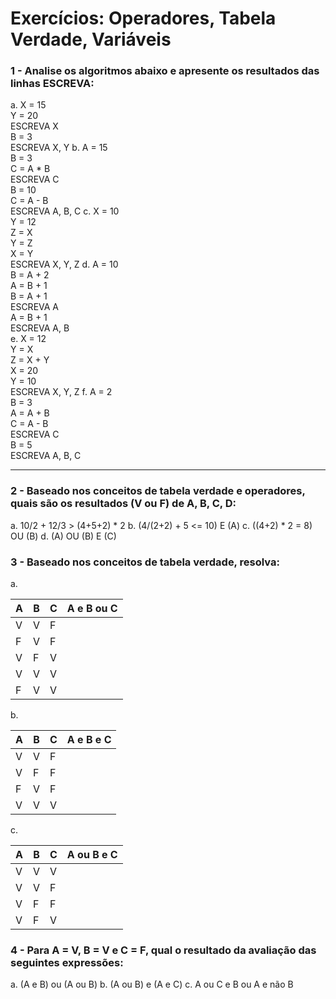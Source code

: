 # Exercícios: Operadores, Tabela Verdade, Variáveis

### 1 - Analise os algoritmos abaixo e apresente os resultados das linhas ESCREVA:

a. X = 15<br>
Y = 20<br>
ESCREVA X<br>
B = 3<br>
ESCREVA X, Y
b. A = 15<br>
B = 3<br>
C = A * B<br>
ESCREVA C<br>
B = 10<br>
C = A - B<br>
ESCREVA A, B, C
c. X = 10<br>
Y = 12<br>
Z = X<br>
Y = Z<br>
X = Y<br>
ESCREVA X, Y, Z
d. A = 10<br>
B = A + 2<br>
A = B + 1<br>
B = A + 1<br>
ESCREVA A<br>
A = B + 1<br>
ESCREVA A, B<br>
e. X = 12<br>
Y = X<br>
Z = X + Y<br>
X = 20<br>
Y = 10<br>
ESCREVA X, Y, Z
f. A = 2<br>
B = 3<br>
A = A + B<br>
C = A - B<br>
ESCREVA C<br>
B = 5<br>
ESCREVA A, B, C

---

### 2 - Baseado nos conceitos de tabela verdade e operadores, quais são os resultados (V ou F) de A, B, C, D:

a. 10/2 + 12/3 > (4+5+2) * 2
b. (4/(2+2) + 5 <= 10) E (A)
c. ((4+2) * 2 = 8) OU (B)
d. (A) OU (B) E (C)

### 3 - Baseado nos conceitos de tabela verdade, resolva:

a.

| A | B | C | A e B ou C |
| --- | --- | --- | --- |
| V | V | F |  |
| F | V | F |  |
| V | F | V |  |
| V | V | V |  |
| F | V | V |  |

b.

| A | B | C | A e B e C |
| --- | --- | --- | --- |
| V | V | F |  |
| V | F | F |  |
| F | V | F |  |
| V | V | V |  |

c.

| A | B | C | A ou B e C |
| --- | --- | --- | --- |
| V | V | V |  |
| V | V | F |  |
| V | F | F |  |
| V | F | V |  |

### 4 - Para A = V, B = V e C = F, qual o resultado da avaliação das seguintes expressões:

a. (A e B) ou (A ou B)
b. (A ou B) e (A e C)
c. A ou C e B ou A e não B

